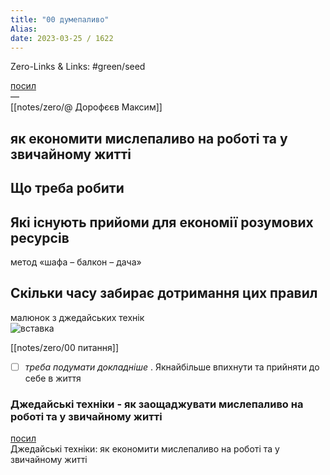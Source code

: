 ```yaml
---
title: "00 думепаливо"
Alias: 
date: 2023-03-25 / 1622  
---
```

Zero-Links & Links:  #green/seed 

[посил](https://lifehacker.ru/dzhedajskie-tehniki/)  
—  
[[notes/zero/@ Дорофєєв Максим]]

## як економити мислепаливо на роботі та у звичайному житті

## Що треба робити

## Які існують прийоми для економії розумових ресурсів

 метод «шафа – балкон – дача»


## Скільки часу забирає дотримання цих правил

малюнок з джедайських технік  
![вставка](notes/images/Pasted24.png)

[[notes/zero/00 питання]]
- [ ] *треба подумати докладніше* . Якнайбільше впихнути та прийняти до себе в життя



### Джедайські техніки - як заощаджувати мислепаливо на роботі та у звичайному житті
[посил](https://lifehacker.ru/dzhedajskie-tehniki/)  
Джедайські техніки: як економити мислепаливо на роботі та у звичайному житті